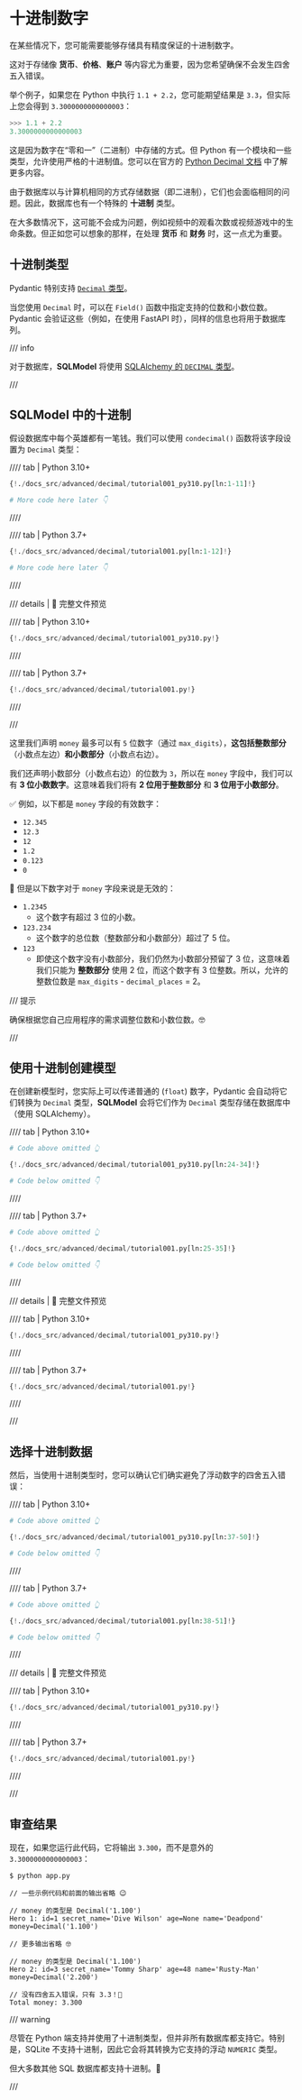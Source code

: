 # 十进制数字

在某些情况下，您可能需要能够存储具有精度保证的十进制数字。

这对于存储像 **货币**、**价格**、**账户** 等内容尤为重要，因为您希望确保不会发生四舍五入错误。

举个例子，如果您在 Python 中执行 `1.1 + 2.2`，您可能期望结果是 `3.3`，但实际上您会得到 `3.3000000000000003`：

```Python
>>> 1.1 + 2.2
3.3000000000000003
```

这是因为数字在“零和一”（二进制）中存储的方式。但 Python 有一个模块和一些类型，允许使用严格的十进制值。您可以在官方的 <a href="https://docs.python.org/3/library/decimal.html" class="external-link" target="_blank">Python Decimal 文档</a> 中了解更多内容。

由于数据库以与计算机相同的方式存储数据（即二进制），它们也会面临相同的问题。因此，数据库也有一个特殊的 **十进制** 类型。

在大多数情况下，这可能不会成为问题，例如视频中的观看次数或视频游戏中的生命条数。但正如您可以想象的那样，在处理 **货币** 和 **财务** 时，这一点尤为重要。

## 十进制类型

Pydantic 特别支持 <a href="https://docs.pydantic.dev/latest/api/standard_library_types/#decimaldecimal" class="external-link" target="_blank">`Decimal` 类型</a>。

当您使用 `Decimal` 时，可以在 `Field()` 函数中指定支持的位数和小数位数。Pydantic 会验证这些（例如，在使用 FastAPI 时），同样的信息也将用于数据库列。

/// info

对于数据库，**SQLModel** 将使用 <a href="https://docs.sqlalchemy.org/en/20/core/type_basics.html#sqlalchemy.types.DECIMAL" class="external-link" target="_blank">SQLAlchemy 的 `DECIMAL` 类型</a>。

///

## SQLModel 中的十进制

假设数据库中每个英雄都有一笔钱。我们可以使用 `condecimal()` 函数将该字段设置为 `Decimal` 类型：

//// tab | Python 3.10+

```python hl_lines="11"
{!./docs_src/advanced/decimal/tutorial001_py310.py[ln:1-11]!}

# More code here later 👇
```

////

//// tab | Python 3.7+

```python hl_lines="12"
{!./docs_src/advanced/decimal/tutorial001.py[ln:1-12]!}

# More code here later 👇
```

////

/// details | 👀 完整文件预览

//// tab | Python 3.10+

```Python
{!./docs_src/advanced/decimal/tutorial001_py310.py!}
```

////

//// tab | Python 3.7+

```Python
{!./docs_src/advanced/decimal/tutorial001.py!}
```

////

///

这里我们声明 `money` 最多可以有 `5` 位数字（通过 `max_digits`），**这包括整数部分**（小数点左边）**和小数部分**（小数点右边）。

我们还声明小数部分（小数点右边）的位数为 `3`，所以在 `money` 字段中，我们可以有 **3 位小数数字**。这意味着我们将有 **2 位用于整数部分** 和 **3 位用于小数部分**。

✅ 例如，以下都是 `money` 字段的有效数字：

* `12.345`
* `12.3`
* `12`
* `1.2`
* `0.123`
* `0`

🚫 但是以下数字对于 `money` 字段来说是无效的：

* `1.2345`
  * 这个数字有超过 3 位的小数。
* `123.234`
  * 这个数字的总位数（整数部分和小数部分）超过了 5 位。
* `123`
  * 即使这个数字没有小数部分，我们仍然为小数部分预留了 3 位，这意味着我们只能为 **整数部分** 使用 2 位，而这个数字有 3 位整数。所以，允许的整数位数是 `max_digits` - `decimal_places` = 2。

/// 提示

确保根据您自己应用程序的需求调整位数和小数位数。🤓

///

## 使用十进制创建模型

在创建新模型时，您实际上可以传递普通的 (`float`) 数字，Pydantic 会自动将它们转换为 `Decimal` 类型，**SQLModel** 会将它们作为 `Decimal` 类型存储在数据库中（使用 SQLAlchemy）。

//// tab | Python 3.10+

```Python hl_lines="4-6"
# Code above omitted 👆

{!./docs_src/advanced/decimal/tutorial001_py310.py[ln:24-34]!}

# Code below omitted 👇
```

////

//// tab | Python 3.7+

```Python hl_lines="4-6"
# Code above omitted 👆

{!./docs_src/advanced/decimal/tutorial001.py[ln:25-35]!}

# Code below omitted 👇
```

////

/// details | 👀 完整文件预览

//// tab | Python 3.10+

```Python
{!./docs_src/advanced/decimal/tutorial001_py310.py!}
```

////

//// tab | Python 3.7+

```Python
{!./docs_src/advanced/decimal/tutorial001.py!}
```

////

///

## 选择十进制数据

然后，当使用十进制类型时，您可以确认它们确实避免了浮动数字的四舍五入错误：

//// tab | Python 3.10+

```Python hl_lines="15-16"
# Code above omitted 👆

{!./docs_src/advanced/decimal/tutorial001_py310.py[ln:37-50]!}

# Code below omitted 👇
```

////

//// tab | Python 3.7+

```Python hl_lines="15-16"
# Code above omitted 👆

{!./docs_src/advanced/decimal/tutorial001.py[ln:38-51]!}

# Code below omitted 👇
```

////

/// details | 👀 完整文件预览

//// tab | Python 3.10+

```Python
{!./docs_src/advanced/decimal/tutorial001_py310.py!}
```

////

//// tab | Python 3.7+

```Python
{!./docs_src/advanced/decimal/tutorial001.py!}
```

////

///

## 审查结果

现在，如果您运行此代码，它将输出 `3.300`，而不是意外的 `3.3000000000000003`：

<div class="termy">

```console
$ python app.py

// 一些示例代码和前面的输出省略 😉

// money 的类型是 Decimal('1.100')
Hero 1: id=1 secret_name='Dive Wilson' age=None name='Deadpond' money=Decimal('1.100')

// 更多输出省略 🤓

// money 的类型是 Decimal('1.100')
Hero 2: id=3 secret_name='Tommy Sharp' age=48 name='Rusty-Man' money=Decimal('2.200')

// 没有四舍五入错误，只有 3.3！🎉
Total money: 3.300
```

</div>

/// warning

尽管在 Python 端支持并使用了十进制类型，但并非所有数据库都支持它。特别是，SQLite 不支持十进制，因此它会将其转换为它支持的浮动 `NUMERIC` 类型。

但大多数其他 SQL 数据库都支持十进制。🎉

///
